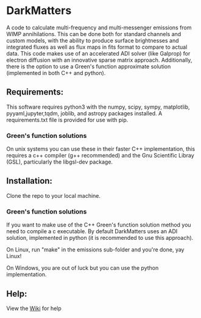 # DarkMatters
A code to calculate multi-frequency and multi-messenger emissions from WIMP annihilations. This can be done both for standard channels and custom models, with the ability to produce surface brightnesses and integrated fluxes as well as flux maps in fits format to compare to actual data. This code makes use of an accelerated ADI solver (like Galprop) for electron diffusion with an innovative sparse matrix approach. Additionally, there is the option to use a Green's function approximate solution (implemented in both C++ and python).

## Requirements:
This software requires python3 with the numpy, scipy, sympy, matplotlib, pyyaml,jupyter,tqdm, joblib, and astropy packages installed. A requirements.txt file is provided for use with pip.

### Green's function solutions
On unix systems you can use these in their faster C++ implementation, this requires a c++ compiler (g++ recommended) and the Gnu Scientific Libray (GSL), particularly the libgsl-dev package.

## Installation:
Clone the repo to your local machine. 

### Green's function solutions
If you want to make use of the C++ Green's function solution method you need to compile a c executable. By default DarkMatters uses an ADI solution, implemented in python (it is recommended to use this approach).

On Linux, run "make" in the emissions sub-folder and you're done, yay Linux!

On Windows, you are out of luck but you can use the python implementation.

## Help:
View the [Wiki](https://github.com/Hyperthetical/DarkMatters/wiki) for help